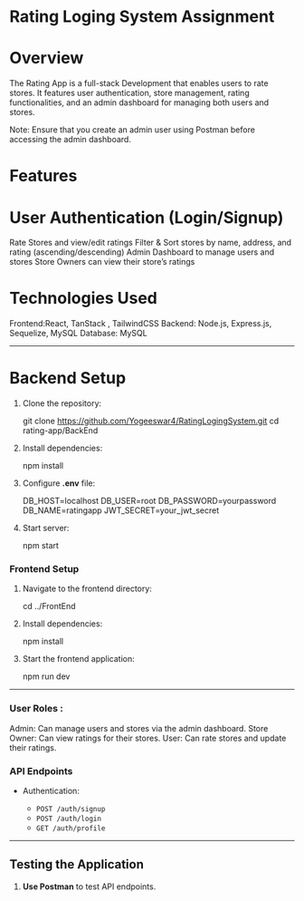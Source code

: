 # Rating Loging System Assignment

# Overview

The Rating App is a full-stack Development that enables users to rate stores. It features user authentication, store management, rating functionalities, and an admin dashboard for managing both users and stores.

Note: Ensure that you create an admin user using Postman before accessing the admin dashboard.

# Features

# User Authentication (Login/Signup)
Rate Stores and view/edit ratings
Filter & Sort stores by name, address, and rating (ascending/descending)
Admin Dashboard to manage users and stores
Store Owners can view their store’s ratings


# Technologies Used

Frontend:React, TanStack , TailwindCSS
Backend: Node.js, Express.js, Sequelize, MySQL
Database: MySQL

---


# Backend Setup

1. Clone the repository:

   git clone https://github.com/Yogeeswar4/RatingLogingSystem.git
   cd rating-app/BackEnd
  
2. Install dependencies:

   npm install

3. Configure **.env** file:
 
   DB_HOST=localhost
   DB_USER=root
   DB_PASSWORD=yourpassword
   DB_NAME=ratingapp
   JWT_SECRET=your_jwt_secret
  
4. Start server:
   
   npm start
  

### Frontend Setup

1. Navigate to the frontend directory:
   
   cd ../FrontEnd
   
2. Install dependencies:
   
   npm install
   
3. Start the frontend application:
   
   npm run dev
   

---

 ### User Roles :

Admin: Can manage users and stores via the admin dashboard.
Store Owner: Can view ratings for their stores.
User: Can rate stores and update their ratings.

### API Endpoints

- Authentication:

  - `POST /auth/signup`
  - `POST /auth/login`
  - `GET /auth/profile`


---

## Testing the Application


1. **Use Postman** to test API endpoints.

